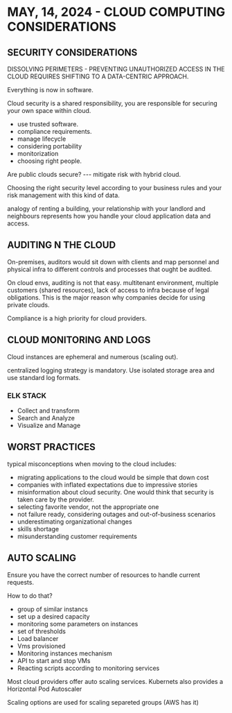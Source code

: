 # MAY, 14, 2024 - CLOUD COMPUTING CONSIDERATIONS

## SECURITY CONSIDERATIONS

DISSOLVING PERIMETERS - PREVENTING UNAUTHORIZED ACCESS IN THE CLOUD REQUIRES 
SHIFTING TO A DATA-CENTRIC APPROACH.

Everything is now in software.

Cloud security is a shared responsibility, you are responsible for securing your own space within
cloud.

- use trusted software.
- compliance requirements.
- manage lifecycle
- considering portability
- monitorization
- choosing right people.

Are public clouds secure? --- mitigate risk with hybrid cloud.

Choosing the right security level according to your business rules and your risk management with 
this kind of data.

analogy of renting a building, your relationship with your landlord and neighbours represents how
you handle your cloud application data and access.

## AUDITING N THE CLOUD

On-premises, auditors would sit down with clients and map personnel and physical infra 
to different controls and processes that ought be audited.

On cloud envs, auditing is not that easy. multitenant environment, multiple customers (shared resources),
lack of access to infra because of legal obligations. This is the major reason why companies decide for using 
private clouds.

Compliance is a high priority for cloud providers.


## CLOUD MONITORING AND LOGS

Cloud instances are ephemeral and numerous (scaling out).

centralized logging strategy is mandatory. Use isolated storage area and use standard log formats.

### ELK STACK

- Collect and transform
- Search and Analyze
- Visualize and Manage


## WORST PRACTICES

typical misconceptions when moving to the cloud includes:

- migrating applications to the cloud would be simple that down cost
- companies with inflated expectations due to impressive stories
- misinformation about cloud security. One would think that security is taken care by the provider.
- selecting favorite vendor, not the appropriate one
- not failure ready, considering outages and out-of-business scenarios
- underestimating organizational changes
- skills shortage
- misunderstanding customer requirements

## AUTO SCALING

Ensure you have the correct number of resources to handle current requests.

How to do that?

- group of similar instancs
- set up a desired capacity
- monitoring some parameters on instances
- set of thresholds
- Load balancer
- Vms provisioned
- Monitoring instances mechanism
- API to start and stop VMs
- Reacting scripts according to monitoring services

Most cloud providers offer auto scaling services. Kubernets also provides a Horizontal Pod Autoscaler

Scaling options are used for scaling separeted groups (AWS has it)